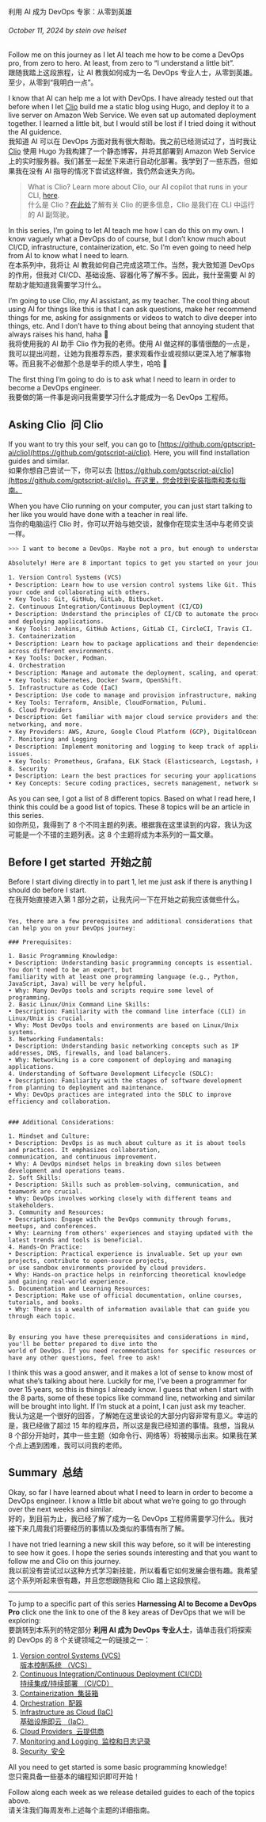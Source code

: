 
利用 AI 成为 DevOps 专家：从零到英雄

###### October 11, 2024 by stein ove helset  

Follow me on this journey as I let AI teach me how to be come a DevOps pro, from zero to hero. At least, from zero to “I understand a little bit”.  
跟随我踏上这段旅程，让 AI 教我如何成为一名 DevOps 专业人士，从零到英雄。至少，从零到“我明白一点”。

I know that AI can help me a lot with DevOps. I have already tested out that before when I let [Clio](https://github.com/gptscript-ai/clio) build me a static blog using Hugo, and deploy it to a live server on Amazon Web Service. We even sat up automated deployment together. I learned a little bit, but I would still be lost if I tried doing it without the AI guidence.  
我知道 AI 可以在 DevOps 方面对我有很大帮助。我之前已经测试过了，当时我让 [Clio](https://github.com/gptscript-ai/clio) 使用 Hugo 为我构建了一个静态博客，并将其部署到 Amazon Web Service 上的实时服务器。我们甚至一起坐下来进行自动化部署。我学到了一些东西，但如果我在没有 AI 指导的情况下尝试这样做，我仍然会迷失方向。

> What is Clio? Learn more about Clio, our AI copilot that runs in your CLI, [here](https://blog.cl.io/).  
> 什么是 Clio？[在此处](https://blog.cl.io/)了解有关 Clio 的更多信息，Clio 是我们在 CLI 中运行的 AI 副驾驶。

In this series, I’m going to let AI teach me how I can do this on my own. I know vaguely what a DevOps do of course, but I don’t know much about CI/CD, infrastructure, containerization, etc. So I’m even going to need help from AI to know what I need to learn.  
在本系列中，我将让 AI 教我如何自己完成这项工作。当然，我大致知道 DevOps 的作用，但我对 CI/CD、基础设施、容器化等了解不多。因此，我什至需要 AI 的帮助才能知道我需要学习什么。

I’m going to use Clio, my AI assistant, as my teacher. The cool thing about using AI for things like this is that I can ask questions, make her recommend things for me, asking for assignments or videos to watch to dive deeper into things, etc. And I don’t have to thing about being that annoying student that always raises his hand, haha 🙂  
我将使用我的 AI 助手 Clio 作为我的老师。使用 AI 做这样的事情很酷的一点是，我可以提出问题，让她为我推荐东西，要求观看作业或视频以更深入地了解事物等。而且我不必做那个总是举手的烦人学生，哈哈 🙂

The first thing I’m going to do is to ask what I need to learn in order to become a DevOps engineer.  
我要做的第一件事是询问我需要学习什么才能成为一名 DevOps 工程师。

## Asking Clio  问 Clio

If you want to try this your self, you can go to [https://github.com/gptscript-ai/clio](https://github.com/gptscript-ai/clio). Here, you will find installation guides and similar.  
如果你想自己尝试一下，你可以去 [https://github.com/gptscript-ai/clio](https://github.com/gptscript-ai/clio)。在这里，您会找到安装指南和类似指南。

When you have Clio running on your computer, you can just start talking to her like you would have done with a teacher in real life.  
当你的电脑运行 Clio 时，你可以开始与她交谈，就像你在现实生活中与老师交谈一样。

```bash
>>> I want to become a DevOps. Maybe not a pro, but enough to understand how things work and even build and deploy projects to the cloud. Can you briefly describe 8 important topics I need to learn? Start with the basics please.

Absolutely! Here are 8 important topics to get you started on your journey to becoming proficient in DevOps:

1. Version Control Systems (VCS)
• Description: Learn how to use version control systems like Git. This is fundamental for tracking changes in
your code and collaborating with others.
• Key Tools: Git, GitHub, GitLab, Bitbucket.
2. Continuous Integration/Continuous Deployment (CI/CD)
• Description: Understand the principles of CI/CD to automate the process of integrating code changes, testing,
and deploying applications.
• Key Tools: Jenkins, GitHub Actions, GitLab CI, CircleCI, Travis CI.
3. Containerization
• Description: Learn how to package applications and their dependencies into containers to ensure consistency
across different environments.
• Key Tools: Docker, Podman.
4. Orchestration
• Description: Manage and automate the deployment, scaling, and operation of containers.
• Key Tools: Kubernetes, Docker Swarm, OpenShift.
5. Infrastructure as Code (IaC)
• Description: Use code to manage and provision infrastructure, making it easier to automate and scale.
• Key Tools: Terraform, Ansible, CloudFormation, Pulumi.
6. Cloud Providers
• Description: Get familiar with major cloud service providers and their services for computing, storage,
networking, and more.
• Key Providers: AWS, Azure, Google Cloud Platform (GCP), DigitalOcean.
7. Monitoring and Logging
• Description: Implement monitoring and logging to keep track of application performance and troubleshoot
issues.
• Key Tools: Prometheus, Grafana, ELK Stack (Elasticsearch, Logstash, Kibana), Splunk.
8. Security
• Description: Learn the best practices for securing your applications and infrastructure.
• Key Concepts: Secure coding practices, secrets management, network security, compliance.
```

As you can see, I got a list of 8 different topics. Based on what I read here, I think this could be a good list of topics. These 8 topics will be an article in this series.  
如你所见，我得到了 8 个不同主题的列表。根据我在这里读到的内容，我认为这可能是一个不错的主题列表。这 8 个主题将成为本系列的一篇文章。

## Before I get started  开始之前

Before I start diving directly in to part 1, let me just ask if there is anything I should do before I start.  
在我开始直接进入第 1 部分之前，让我先问一下在开始之前我应该做些什么。

```>>>

Yes, there are a few prerequisites and additional considerations that can help you on your DevOps journey:

### Prerequisites:

1. Basic Programming Knowledge:
• Description: Understanding basic programming concepts is essential. You don't need to be an expert, but
familiarity with at least one programming language (e.g., Python, JavaScript, Java) will be very helpful.
• Why: Many DevOps tools and scripts require some level of programming.
2. Basic Linux/Unix Command Line Skills:
• Description: Familiarity with the command line interface (CLI) in Linux/Unix is crucial.
• Why: Most DevOps tools and environments are based on Linux/Unix systems.
3. Networking Fundamentals:
• Description: Understanding basic networking concepts such as IP addresses, DNS, firewalls, and load balancers.
• Why: Networking is a core component of deploying and managing applications.
4. Understanding of Software Development Lifecycle (SDLC):
• Description: Familiarity with the stages of software development from planning to deployment and maintenance.
• Why: DevOps practices are integrated into the SDLC to improve efficiency and collaboration.


### Additional Considerations:

1. Mindset and Culture:
• Description: DevOps is as much about culture as it is about tools and practices. It emphasizes collaboration,
communication, and continuous improvement.
• Why: A DevOps mindset helps in breaking down silos between development and operations teams.
2. Soft Skills:
• Description: Skills such as problem-solving, communication, and teamwork are crucial.
• Why: DevOps involves working closely with different teams and stakeholders.
3. Community and Resources:
• Description: Engage with the DevOps community through forums, meetups, and conferences.
• Why: Learning from others' experiences and staying updated with the latest trends and tools is beneficial.
4. Hands-On Practice:
• Description: Practical experience is invaluable. Set up your own projects, contribute to open-source projects,
or use sandbox environments provided by cloud providers.
• Why: Hands-on practice helps in reinforcing theoretical knowledge and gaining real-world experience.
5. Documentation and Learning Resources:
• Description: Make use of official documentation, online courses, tutorials, and books.
• Why: There is a wealth of information available that can guide you through each topic.


By ensuring you have these prerequisites and considerations in mind, you'll be better prepared to dive into the
world of DevOps. If you need recommendations for specific resources or have any other questions, feel free to ask!
```

I think this was a good answer, and it makes a lot of sense to know most of what she’s talking about here. Luckily for me, I’ve been a programmer for over 15 years, so this is things I already know. I guess that when I start with the 8 parts, some of these topics like command line, networking and similar will be brought into light. If I’m stuck at a point, I can just ask my teacher.  
我认为这是一个很好的回答，了解她在这里谈论的大部分内容非常有意义。幸运的是，我已经做了超过 15 年的程序员，所以这是我已经知道的事情。我想，当我从 8 个部分开始时，其中一些主题（如命令行、网络等）将被揭示出来。如果我在某个点上遇到困难，我可以问我的老师。

## Summary  总结

Okay, so far I have learned about what I need to learn in order to become a DevOps engineer. I know a little bit about what we’re going to go through over the next weeks and similar.  
好的，到目前为止，我已经了解了成为一名 DevOps 工程师需要学习什么。我对接下来几周我们将要经历的事情以及类似的事情有所了解。

I have not tried learning a new skill this way before, so it will be interesting to see how it goes. I hope the series sounds interesting and that you want to follow me and Clio on this journey.  
我以前没有尝试过以这种方式学习新技能，所以看看它如何发展会很有趣。我希望这个系列听起来很有趣，并且您想跟随我和 Clio 踏上这段旅程。

---

To jump to a specific part of this series **Harnessing AI to Become a DevOps Pro** click one the link to one of the 8 key areas of DevOps that we will be exploring:  
要跳转到本系列的特定部分 **利用 AI 成为 DevOps 专业人士**，请单击我们将探索的 DevOps 的 8 个关键领域之一的链接之一：

1. [Version control Systems (VCS)  
    版本控制系统 （VCS）](https://acorn-preview.vercel.app/resources/tutorials/harnessing-ai-to-become-a-devops-pro-part-1-version-control-systems)
2. [Continuous Integration/Continuous Deployment (CI/CD)  
    持续集成/持续部署 （CI/CD）](https://www.acorn.io/resources/tutorials/harnessing-ai-to-become-a-devops-pro-part-2-ci-cd)
3. [Containerization  集装箱](https://www.acorn.io/resources/tutorials/harnessing-ai-to-become-a-devops-pro-part-3-containerization)
4. [Orchestration  配器](https://www.acorn.io/resources/tutorials/harnessing-ai-to-become-a-devops-pro-part-4-orchestration)
5. [Infrastructure as Cloud (IaC)  
    基础设施即云 （IaC）](https://www.acorn.io/resources/tutorials/harnessing-ai-to-become-a-devops-pro-part-5-iac)
6. [Cloud Providers  云提供商](https://www.acorn.io/resources/tutorials/harnessing-ai-to-become-a-devops-pro-part-6-cloud-providers)
7. [Monitoring and Logging  监控和日志记录](https://www.acorn.io/resources/tutorials/harnessing-ai-to-become-a-devops-pro-part-7-monitoring-and-logging)
8. [Security  安全](https://www.acorn.io/resources/tutorials/harnessing-ai-to-become-a-devops-pro-intro-from-zero-to-hero/_wp_link_placeholder)

All you need to get started is some basic programming knowledge!  
您只需具备一些基本的编程知识即可开始！

Follow along each week as we release detailed guides to each of the topics above.  
请关注我们每周发布上述每个主题的详细指南。
